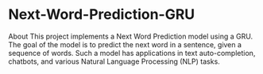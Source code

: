 # Next-Word-Prediction-GRU
About This project implements a Next Word Prediction model using a GRU. The goal of the model is to predict the next word in a sentence, given a sequence of words. Such a model has applications in text auto-completion, chatbots, and various Natural Language Processing (NLP) tasks.
